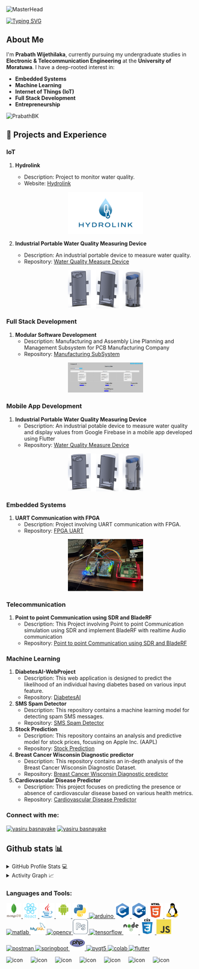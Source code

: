 ![MasterHead](https://github.com/PrabathBK/PrabathBK/blob/main/Image/github.png?raw=true)

<a href="https://git.io/typing-svg"><img src="https://readme-typing-svg.demolab.com?font=Poppins&weight=700&size=36&duration=4000&pause=1000&color=F7F7F7&center=true&vCenter=true&width=1000&height=70&lines=Hey+there!%F0%9F%91%8B+Welcome+to+my+GitHub+profile." alt="Typing SVG" /></a>

## About Me
I'm **Prabath Wijethilaka**, currently pursuing my undergraduate studies in **Electronic & Telecommunication Engineering** at the **University of Moratuwa**. I have a deep-rooted interest in:
- **Embedded Systems**
- **Machine Learning**
- **Internet of Things (IoT)**
- **Full Stack Development**
- **Entrepreneurship**

<p align="left"> <img src="https://komarev.com/ghpvc/?username=PrabathBK&label=Profile%20views&color=0e75b6&style=flat" alt="PrabathBK" /> </p>

## 🔭 Projects and Experience
### IoT

1. **Hydrolink**
   - Description: Project to monitor water quality.
   - Website: [Hydrolink](www.hydrolink.lk)
   <p align="center"><img src="https://github.com/PrabathBK/PrabathBK/blob/main/Image/Text.jpg?raw=true" alt="Hydrolink" width="200"/></p>

2. **Industrial Portable Water Quality Measuring Device**
   - Description: An industrial portable device to measure water quality.
   - Repository: [Water Quality Measure Device](https://github.com/PrabathBK/Water-Quality-Measure-Device.git)
   <p align="center"><img src="https://github.com/PrabathBK/PrabathBK/blob/main/Image/Enclousure.png?raw=true" alt="Water Quality Measuring Device" width="200"/></p>

### Full Stack Development
1. **Modular Software Development**
   - Description: Manufacturing and Assembly Line Planning and Management Subsystem for PCB Manufacturing Company
   - Repository: [Manufacturing SubSystem](https://github.com/PrabathBK/CompanyB.git)
   <p align="center"><img src="https://github.com/PrabathBK/PrabathBK/blob/main/Image/admin.png?raw=true" alt="Hydrolink" width="200"/></p>

### Mobile App Development
1. **Industrial Portable Water Quality Measuring Device**
   - Description: An industrial potable device to measure water quality and display values from Google Firebase in a mobile app developed using Flutter
   - Repository: [Water Quality Measure Device](https://github.com/PrabathBK/Water-Quality-Measure-Device.git)
   <p align="center"><img src="https://github.com/PrabathBK/PrabathBK/blob/main/Image/Enclousure.png?raw=true" alt="Water Quality Measuring Device" width="200"/></p>

### Embedded Systems

1. **UART Communication with FPGA**
   - Description: Project involving UART communication with FPGA.
   - Repository: [FPGA UART](https://github.com/PrabathBK/FPGA_UART.git)
   <p align="center"><img src="https://github.com/PrabathBK/PrabathBK/blob/main/Image/hardware%20implementation.png?raw=true" alt="UART Communication with FPGA" width="200"/></p>

### Telecommunication

1. **Point to point Communication using SDR and BladeRF**
   - Description: This Project involving Point to point Communication simulation using SDR and implement BladeRF with realtime Audio communication
   - Repository: [Point to point Communication using SDR and BladeRF](https://github.com/PrabathBK/Communication-Design-Project)

### Machine Learning
1. **DiabetesAI-WebProject**
   - Description: This web application is designed to predict the likelihood of an individual having diabetes based on various input feature.
   - Repository: [DiabetesAI](https://github.com/PrabathBK/DiabetesAI-Webproject)
2. **SMS Spam Detector**
   - Description: This repository contains a machine learning model for detecting spam SMS messages.
   - Repository: [SMS Spam Detector](https://github.com/PrabathBK/SMS-spam-detector)
3. **Stock Prediction**
   - Description: This repository contains an analysis and predictive model for stock prices, focusing on Apple Inc. (AAPL)
   - Repository: [Stock Prediction](https://github.com/PrabathBK/Stock-prediction)
4. **Breast Cancer Wisconsin Diagnostic predictor**
   - Description: This repository contains an in-depth analysis of the Breast Cancer Wisconsin Diagnostic Dataset. 
   - Repository: [Breast Cancer Wisconsin Diagnostic predictor](https://github.com/PrabathBK/Breast-Cancer-Wisconsin-Diagnostic-predictor)
5. **Cardiovascular Disease Predictor**
   - Description: This project focuses on predicting the presence or absence of cardiovascular disease based on various health metrics.
   - Repository: [Cardiovascular Disease Predictor](https://github.com/PrabathBK/Cardiovascular-Disease-Predictor)




<h3 align="left">Connect with me:</h3>
<p align="left">
<a href="https://www.linkedin.com/in/prabath-wijethilaka-4950b220b/" target="blank"><img align="center" src="https://raw.githubusercontent.com/rahuldkjain/github-profile-readme-generator/master/src/images/icons/Social/linked-in-alt.svg" alt="yasiru basnayake" height="30" width="40" /></a>
<a href="https://www.facebook.com/profile.php?id=100006623476514&mibextid=ZbWKwL" target="blank"><img align="center" src="https://raw.githubusercontent.com/rahuldkjain/github-profile-readme-generator/master/src/images/icons/Social/facebook.svg" alt="yasiru basnayake" height="30" width="40" /></a>


## Github stats 📊

<details>
  <summary>GitHub Profile Stats 💻</summary>
  <br/>
    <a href="https://github.com/PrabathBK/github-readme-stats"><img alt="PrabathBK's Github Stats" src="https://github-readme-stats.vercel.app/api/?username=PrabathBK&show_icons=true&count_private=true&theme=default&hide_border=true&bg_color=fff&title_color=00E676&icon_color=00E676" height="192px"/></a>
<a href="https://github.com/PrabathBK/github-readme-stats"><img alt="PrabathBK's Github Stats" src="https://github-readme-stats.vercel.app/api/top-langs/?username=PrabathBK&layout=compact&langs_count=8" height="192px"/></a>  <br/>
</details>

<details>
  <summary>Activity Graph 📈</summary>
  <br/>

[![PrabathBK's github activity graph](https://github-readme-activity-graph.vercel.app/graph?username=PrabathBK&bg_color=ffffff&color=000000&line=04e61b&point=403d3d&area=true&hide_border=true)](https://github.com/ashutosh00710/github-readme-activity-graph)

</details>




<h3 align="left">Languages and Tools:</h3>
<p align="left">
  <a href="https://www.mongodb.com/" target="_blank">
    <img src="https://raw.githubusercontent.com/devicons/devicon/master/icons/mongodb/mongodb-original-wordmark.svg" alt="mongodb" width="40" height="40"/>
  </a>
  <a href="https://reactjs.org/" target="_blank">
    <img src="https://raw.githubusercontent.com/devicons/devicon/master/icons/react/react-original-wordmark.svg" alt="react" width="40" height="40"/>
  </a>
  <a href="https://www.adobe.com/in/products/illustrator.html" target="_blank">
    <img src="https://raw.githubusercontent.com/devicons/devicon/master/icons/java/java-original.svg" alt="java" width="40" height="40"/>
  </a>
  <a href="https://developer.android.com" target="_blank">
    <img src="https://raw.githubusercontent.com/devicons/devicon/master/icons/android/android-original-wordmark.svg" alt="android" width="40" height="40"/>
  </a>
  <a href="https://www.python.org" target="_blank">
    <img src="https://raw.githubusercontent.com/devicons/devicon/master/icons/python/python-original.svg" alt="python" width="40" height="40"/>
  </a>
  <a href="https://www.arduino.cc/" target="_blank">
    <img src="https://cdn.worldvectorlogo.com/logos/arduino-1.svg" alt="arduino" width="40" height="40"/>
  </a>
  <a href="https://www.w3schools.com/cs/" target="_blank">
    <img src="https://raw.githubusercontent.com/devicons/devicon/master/icons/c/c-original.svg" alt="c" width="40" height="40"/>
  </a>
  <a href="https://www.w3schools.com/cpp/" target="_blank">
    <img src="https://raw.githubusercontent.com/devicons/devicon/master/icons/cplusplus/cplusplus-original.svg" alt="cplusplus" width="40" height="40"/>
  </a>
  <a href="https://www.w3.org/html/" target="_blank">
    <img src="https://raw.githubusercontent.com/devicons/devicon/master/icons/html5/html5-original-wordmark.svg" alt="html5" width="40" height="40"/>
  </a>
  <a href="https://www.linux.org/" target="_blank">
    <img src="https://raw.githubusercontent.com/devicons/devicon/master/icons/linux/linux-original.svg" alt="linux" width="40" height="40"/>
  </a>
  <a href="https://www.mathworks.com/" target="_blank">
    <img src="https://upload.wikimedia.org/wikipedia/commons/2/21/Matlab_Logo.png" alt="matlab" width="40" height="40"/>
  </a>
  <a href="https://www.mysql.com/" target="_blank">
    <img src="https://raw.githubusercontent.com/devicons/devicon/master/icons/mysql/mysql-original-wordmark.svg" alt="mysql" width="40" height="40"/>
  </a>
  <a href="https://opencv.org/" target="_blank">
    <img src="https://www.vectorlogo.zone/logos/opencv/opencv-icon.svg" alt="opencv" width="40" height="40"/>
  </a>
  <a href="https://www.photoshop.com/en" target="_blank">
    <img src="https://raw.githubusercontent.com/devicons/devicon/master/icons/photoshop/photoshop-line.svg" alt="photoshop" width="40" height="40"/>
  </a>
  <a href="https://www.tensorflow.org" target="_blank">
    <img src="https://www.vectorlogo.zone/logos/tensorflow/tensorflow-icon.svg" alt="tensorflow" width="40" height="40"/>
  </a>
  <a href="https://nodejs.org/" target="_blank">
    <img src="https://raw.githubusercontent.com/devicons/devicon/master/icons/nodejs/nodejs-original-wordmark.svg" alt="nodejs" width="40" height="40"/>
  </a>
  <a href="https://www.w3schools.com/css/" target="_blank">
    <img src="https://raw.githubusercontent.com/devicons/devicon/master/icons/css3/css3-original-wordmark.svg" alt="css" width="40" height="40"/>
  </a>
  <a href="https://www.javascript.com/" target="_blank">
    <img src="https://raw.githubusercontent.com/devicons/devicon/master/icons/javascript/javascript-original.svg" alt="javascript" width="40" height="40"/>
  </a>
  <a href="https://www.postman.com/" target="_blank">
    <img src="https://www.vectorlogo.zone/logos/getpostman/getpostman-icon.svg" alt="postman" width="40" height="40"/>
  </a>
  <a href="https://spring.io/projects/spring-boot" target="_blank">
    <img src="https://www.vectorlogo.zone/logos/springio/springio-icon.svg" alt="springboot" width="40" height="40"/>
  </a>
  <a href="https://www.php.net/" target="_blank">
    <img src="https://raw.githubusercontent.com/devicons/devicon/master/icons/php/php-original.svg" alt="php" width="40" height="40"/>
  </a>
  <a href="https://riverbankcomputing.com/software/pyqt/" target="_blank">
    <img src="https://www.vectorlogo.zone/logos/qtio/qtio-ar21.svg" alt="pyqt5" width="40" height="40"/>
  </a>
  <a href="https://colab.research.google.com/" target="_blank">
    <img src="https://colab.research.google.com/img/colab_favicon_256px.png" alt="colab" width="40" height="40"/>
  </a>
  <a href="https://flutter.dev/" target="_blank">
    <img src="https://www.vectorlogo.zone/logos/flutterio/flutterio-icon.svg" alt="flutter" width="40" height="40"/>
  </a>
</p>



<div style="display: flex; align-items: flex-start;">
  <img src="https://techstack-generator.vercel.app/cpp-icon.svg" alt="icon" width="65" height="65" />
  <img src="https://techstack-generator.vercel.app/csharp-icon.svg" alt="icon" width="65" height="65" />
  <img src="https://techstack-generator.vercel.app/python-icon.svg" alt="icon" width="65" height="65" />
  <img src="https://techstack-generator.vercel.app/mysql-icon.svg" alt="icon" width="65" height="65" />
  <img src="https://techstack-generator.vercel.app/java-icon.svg" alt="icon" width="65" height="65" />
  <img src="https://techstack-generator.vercel.app/js-icon.svg" alt="icon" width="65" height="65" />
  <img src="https://techstack-generator.vercel.app/react-icon.svg" alt="icon" width="65" height="65" />
</div>
